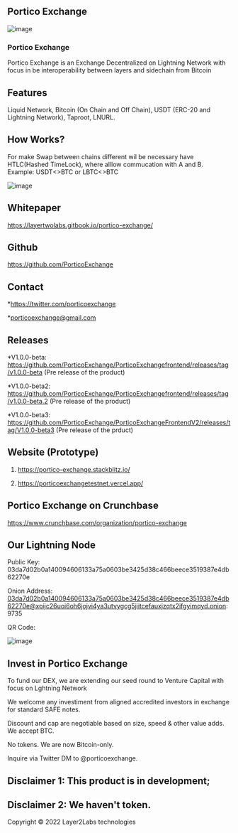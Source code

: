 ## Portico Exchange

![image](https://user-images.githubusercontent.com/83122757/160579966-360666b0-3830-490b-b30c-e4c8c5752872.png)

### Portico Exchange

Portico Exchange is an Exchange Decentralized on Lightning Network with focus in be interoperability between layers and sidechain from Bitcoin

## Features

Liquid Network, Bitcoin (On Chain and Off Chain), USDT (ERC-20 and Lightning Network), Taproot, LNURL.

## How Works? 

For make Swap between chains different wil be necessary have HTLC(Hashed TimeLock), where alllow commucation with A and B.
Example: USDT<>BTC or LBTC<>BTC

![image](https://user-images.githubusercontent.com/83122757/160580176-7cd2852a-2e08-4fc5-9c60-e4fc5ce6afa5.png)

## Whitepaper

https://layertwolabs.gitbook.io/portico-exchange/

## Github
https://github.com/PorticoExchange

## Contact
*https://twitter.com/porticoexchange

*porticoexchange@gmail.com

## Releases

*V1.0.0-beta: https://github.com/PorticoExchange/PorticoExchangefrontend/releases/tag/v1.0.0-beta (Pre release of the product)

*V1.0.0-beta2: https://github.com/PorticoExchange/PorticoExchangefrontend/releases/tag/v1.0.0-beta.2 (Pre release of the product)

*V1.0.0-beta3: https://github.com/PorticoExchange/PorticoExchangeFrontendV2/releases/tag/V1.0.0-beta3 (Pre release of the prduct)

## Website (Prototype)

1) https://portico-exchange.stackblitz.io/

2) https://porticoexchangetestnet.vercel.app/

## Portico Exchange on Crunchbase

https://www.crunchbase.com/organization/portico-exchange

## Our Lightning Node

Public Key:  03da7d02b0a140094606133a75a0603be3425d38c466beece3519387e4db62270e

Onion Address: 03da7d02b0a140094606133a75a0603be3425d38c466beece3519387e4db62270e@xpijc26uoi6oh6jojvi4ya3utvygcg5jiitcefauxjzqtx2ifgyimqyd.onion:9735

QR Code:

![image](https://user-images.githubusercontent.com/83122757/173049417-659bccee-ceb2-4ef8-ba48-6ec8f8d97134.png)

## Invest in Portico Exchange

To fund our DEX, we are extending our seed round to Venture Capital with focus on Lghtning Network

We welcome any investiment from aligned accredited investors in exchange for standard SAFE notes.

Discount and cap are negotiable based on size, speed & other value adds. We accept BTC.

No tokens. We are now Bitcoin-only.

Inquire via Twitter DM to @porticoexchange.

## Disclaimer 1:  This product is in development;

## Disclaimer 2: We haven't token. 

Copyright © 2022 Layer2Labs technologies
